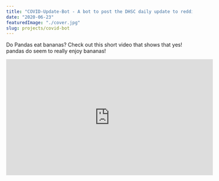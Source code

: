 ```yaml
---
title: "COVID-Update-Bot - A bot to post the DHSC daily update to reddit"
date: "2020-06-23"
featuredImage: "./cover.jpg"
slug: projects/covid-bot
---
```


Do Pandas eat bananas? Check out this short video that shows that yes! pandas do seem to really enjoy bananas!

<iframe width="560" height="315" src="https://www.youtube.com/embed/4SZl1r2O_bY" frameborder="0" allowfullscreen></iframe>